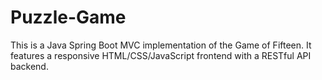 # Puzzle-Game
This is a Java Spring Boot MVC implementation of the Game of Fifteen. It features a responsive HTML/CSS/JavaScript frontend with a RESTful API backend.
